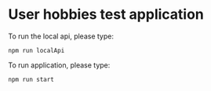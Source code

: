 # User hobbies test application
To run the local api, please type: 
```
npm run localApi
```

To run application, please type:
```
npm run start
```
